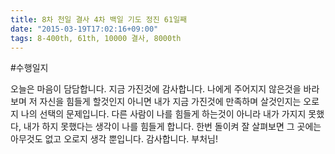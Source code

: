 ```yaml
---
title: 8차 천일 결사 4차 백일 기도 정진 61일째
date: "2015-03-19T17:02:16+09:00"
tags: 8-400th, 61th, 10000 결사, 8000th
---
```


#수행일지

오늘은 마음이 담담합니다. 지금 가진것에 감사합니다. 나에게 주어지지 않은것을 바라보며 저 자신을 힘들게 할것인지 아니면 내가 지금 가진것에 만족하며 살것인지는 오로지 나의 선택의 문제입니다. 다른 사람이 나를 힘들게 하는것이 아니라 내가 가지지 못했다, 내가 하지 못했다는 생각이 나를 힘들게 합니다. 한번 돌이켜 잘 살펴보면 그 곳에는 아무것도 없고 오로지 생각 뿐입니다. 감사합니다. 부처님!
